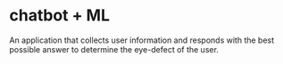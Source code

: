 # chatbot + ML
An application that collects user information and responds with the best possible answer to determine the eye-defect of the user.
